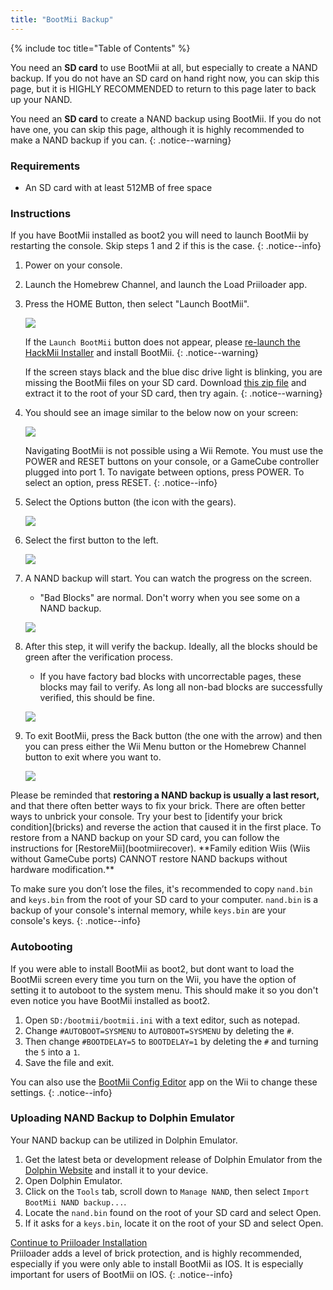 ```yaml
---
title: "BootMii Backup"
---
```


{% include toc title="Table of Contents" %}

You need an **SD card** to use BootMii at all, but especially to create a NAND backup. If you do not have an SD card on hand right now, you can skip this page, but it is HIGHLY RECOMMENDED to return to this page later to back up your NAND.

You need an **SD card** to create a NAND backup using BootMii. If you do not have one, you can skip this page, although it is highly recommended to make a NAND backup if you can.
{: .notice--warning}

### Requirements

* An SD card with at least 512MB of free space

### Instructions

If you have BootMii installed as boot2 you will need to launch BootMii by restarting the console. Skip steps 1 and 2 if this is the case.
{: .notice--info}

1. Power on your console.
1. Launch the Homebrew Channel, and launch the Load Priiloader app.
1. Press the HOME Button, then select "Launch BootMii".

    ![](/images/bootmii/BootMii_HBC.png)

    If the `Launch BootMii` button does not appear, please [re-launch the HackMii Installer](hackmii) and install BootMii.
    {: .notice--warning}

    If the screen stays black and the blue disc drive light is blinking, you are missing the BootMii files on your SD card. Download [this zip file](https://static.hackmii.com/bootmii_sd_files.zip) and extract it to the root of your SD card, then try again.
    {: .notice--warning}

1. You should see an image similar to the below now on your screen:

    ![](/images/bootmii/BootMii_Main.png)

    Navigating BootMii is not possible using a Wii Remote. You must use the POWER and RESET buttons on your console, or a GameCube controller plugged into port 1. To navigate between options, press POWER. To select an option, press RESET.
    {: .notice--info}

1. Select the Options button (the icon with the gears).

    ![](/images/bootmii/BootMii_Gears.png)

1. Select the first button to the left.

    ![](/images/bootmii/BootMii_Backup.png)

1. A NAND backup will start. You can watch the progress on the screen.
    + "Bad Blocks" are normal. Don't worry when you see some on a NAND backup.

    ![](/images/bootmii/BootMii_NAND_Backup.png)

1. After this step, it will verify the backup. Ideally, all the blocks should be green after the verification process.
    + If you have factory bad blocks with uncorrectable pages, these blocks may fail to verify. As long all non-bad blocks are successfully verified, this should be fine.

    ![](/images/bootmii/BootMii_NAND_Backup_Verify.png)

1. To exit BootMii, press the Back button (the one with the arrow) and then you can press either the Wii Menu button or the Homebrew Channel button to exit where you want to.

    ![](/images/bootmii/BootMii_Return.png)

<div id="restore-notice" class="notice" markdown="1">
Please be reminded that <strong>restoring a NAND backup is usually a last resort,</strong> and that there often better ways to fix your brick. There are often better ways to unbrick your console.
Try your best to [identify your brick condition](bricks) and reverse the action that caused it in the first place.
To restore from a NAND backup on your SD card, you can follow the instructions for [RestoreMii](bootmiirecover). **Family edition Wiis (Wiis without GameCube ports) CANNOT restore NAND backups without hardware modification.**
</div>

To make sure you don’t lose the files, it's recommended to copy `nand.bin` and `keys.bin` from the root of your SD card to your computer. `nand.bin` is a backup of your console's internal memory, while `keys.bin` are your console's keys.
{: .notice--info}

### Autobooting

If you were able to install BootMii as boot2, but dont want to load the BootMii screen every time you turn on the Wii, you have the option of setting it to autoboot to the system menu. This should make it so you don't even notice you have BootMii installed as boot2.

1. Open `SD:/bootmii/bootmii.ini` with a text editor, such as notepad.
1. Change `#AUTOBOOT=SYSMENU` to `AUTOBOOT=SYSMENU` by deleting the `#`.
1. Then change `#BOOTDELAY=5` to `BOOTDELAY=1` by deleting the `#` and turning the `5` into a `1`.
1. Save the file and exit.

You can also use the [BootMii Config Editor](https://oscwii.org/library/app/BootMiiConfigurationEditor) app on the Wii to change these settings.
{: .notice--info}

### Uploading NAND Backup to Dolphin Emulator

Your NAND backup can be utilized in Dolphin Emulator.

1. Get the latest beta or development release of Dolphin Emulator from the [Dolphin Website](https://dolphin-emu.org/) and install it to your device.
1. Open Dolphin Emulator.
1. Click on the `Tools` tab, scroll down to `Manage NAND`, then select `Import BootMii NAND backup...`.
1. Locate the `nand.bin` found on the root of your SD card and select Open.
1. If it asks for a `keys.bin`, locate it on the root of your SD and select Open.

[Continue to Priiloader Installation](priiloader)<br> Priiloader adds a level of brick protection, and is highly recommended, especially if you were only able to install BootMii as IOS. It is especially important for users of BootMii on IOS.
{: .notice--info}
